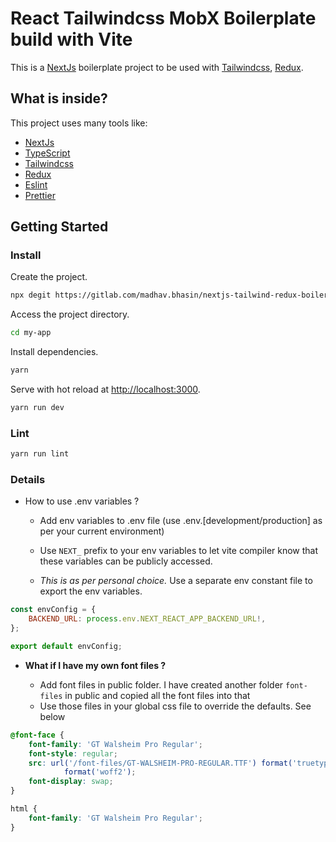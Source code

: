 # React Tailwindcss MobX Boilerplate build with Vite

This is a [NextJs](https://nextjs.org/) boilerplate project to be used with [Tailwindcss](https://tailwindcss.com), [Redux](https://redux.js.org/).

## What is inside?

This project uses many tools like:

- [NextJs](https://nextjs.org/)
- [TypeScript](https://www.typescriptlang.org)
- [Tailwindcss](https://tailwindcss.com)
- [Redux](https://redux.js.org/)
- [Eslint](https://eslint.org)
- [Prettier](https://prettier.io)

## Getting Started

### Install

Create the project.

```bash
npx degit https://gitlab.com/madhav.bhasin/nextjs-tailwind-redux-boilerplate my-app
```

Access the project directory.

```bash
cd my-app
```

Install dependencies.

```bash
yarn
```

Serve with hot reload at <http://localhost:3000>.

```bash
yarn run dev
```

### Lint

```bash
yarn run lint
```

### Details

- How to use .env variables ?

  - Add env variables to .env file (use .env.[development/production] as per your current environment)

  - Use `NEXT_` prefix to your env variables to let vite compiler know that these variables can be publicly accessed.

  - _This is as per personal choice._ Use a separate env constant file to export the env variables.

```js
const envConfig = {
    BACKEND_URL: process.env.NEXT_REACT_APP_BACKEND_URL!,
};

export default envConfig;
```

- **What if I have my own font files ?**

  - Add font files in public folder. I have created another folder `font-files` in public and copied all the font files into that
  - Use those files in your global css file to override the defaults. See below

```css
@font-face {
    font-family: 'GT Walsheim Pro Regular';
    font-style: regular;
    src: url('/font-files/GT-WALSHEIM-PRO-REGULAR.TTF') format('truetype'), url('/font-files/GTWalsheimProRegular.woff2')
            format('woff2');
    font-display: swap;
}

html {
    font-family: 'GT Walsheim Pro Regular';
}
```
